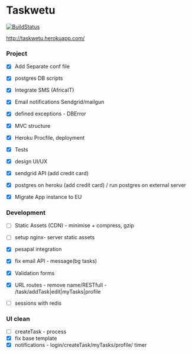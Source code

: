 Taskwetu
========

[![BuildStatus](https://travis-ci.org/ianjuma/recognise.png)](https://travis-ci.org/ianjuma/recognise)

http://taskwetu.herokuapp.com/


### Project
- [x] Add Separate conf file
- [x] postgres DB scripts
- [x] Integrate SMS (AfricaIT)
- [x] Email notifications Sendgrid/mailgun
- [x] defined exceptions - DBError
- [x] MVC structure
- [x] Heroku Procfile, deployment
- [x] Tests
- [x] design UI/UX
- [x] sendgrid API (add credit card)
- [x] postgres on heroku (add credit card) / run postgres on external server
- [x] Migrate App instance to EU


### Development
- [ ] Static Assets (CDN) - minimise + compress, gzip
- [ ] setup nginx- server static assets
- [x] pesapal integration
- [x] fix email API - message(bg tasks)
- [x] Validation forms
- [x] URL routes - remove name/RESTfull - /task/addTask|edit|myTasks|profile 
- [ ] sessions with redis


### UI clean
- [ ] createTask - process
- [x] fix base template
- [x] notifications - login/createTask/myTasks/profile/ timer
